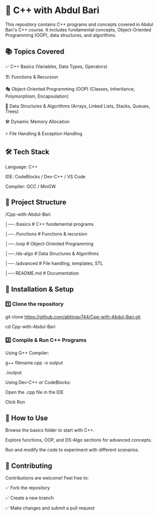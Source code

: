 # 🚀 C++ with Abdul Bari

This repository contains C++ programs and concepts covered in Abdul Bari's C++ course. It includes fundamental concepts, Object-Oriented Programming (OOP), data structures, and algorithms.



## 📚 Topics Covered

✅ C++ Basics (Variables, Data Types, Operators)

🏗️ Functions & Recursion

🎭 Object-Oriented Programming (OOP) (Classes, Inheritance, Polymorphism, Encapsulation)

🔢 Data Structures & Algorithms (Arrays, Linked Lists, Stacks, Queues, Trees)

🛠️ Dynamic Memory Allocation

⚡ File Handling & Exception Handling

## 🛠 Tech Stack

Language: C++

IDE: CodeBlocks / Dev-C++ / VS Code

Compiler: GCC / MinGW

## 📁 Project Structure



/Cpp-with-Abdul-Bari

│── /basics         # C++ fundamental programs

│── /functions      # Functions & recursion

│── /oop            # Object-Oriented Programming

│── /ds-algo        # Data Structures & Algorithms

│── /advanced       # File handling, templates, STL

│── README.md       # Documentation


## 🚀 Installation & Setup

### 1️⃣ Clone the repository


git clone https://github.com/abhinav744/Cpp-with-Abdul-Bari.git

cd Cpp-with-Abdul-Bari

### 2️⃣ Compile & Run C++ Programs

Using G++ Compiler:




g++ filename.cpp -o output

./output

Using Dev-C++ or CodeBlocks:



Open the .cpp file in the IDE

Click Run

## 🔧 How to Use

Browse the basics folder to start with C++.

Explore functions, OOP, and DS-Algo sections for advanced concepts.


Run and modify the code to experiment with different scenarios.

## 📌 Contributing

Contributions are welcome! Feel free to:

✅ Fork the repository

✅ Create a new branch

✅ Make changes and submit a pull request

